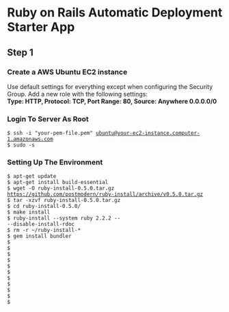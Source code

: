 # Ruby on Rails Automatic Deployment Starter App

## Step 1

### Create a AWS Ubuntu EC2 instance 
Use default settings for everything except when configuring the Security Group. Add a new role with the following settings:  
<strong>Type: HTTP, Protocol: TCP, Port Range: 80, Source: Anywhere 0.0.0.0/0</strong>  

### Login To Server As Root  
<code>$ ssh -i "your-pem-file.pem" ubuntu@your-ec2-instance.computer-1.amazonaws.com</code>  
<code>$ sudo -s</code>  

### Setting Up The Environment  
<code>$ apt-get update</code>  
<code>$ apt-get install build-essential</code>  
<code>$ wget -O ruby-install-0.5.0.tar.gz https://github.com/postmodern/ruby-install/archive/v0.5.0.tar.gz</code>  
<code>$ tar -xzvf ruby-install-0.5.0.tar.gz</code>  
<code>$ cd ruby-install-0.5.0/</code>  
<code>$ make install</code>  
<code>$ ruby-install --system ruby 2.2.2 -- --disable-install-rdoc</code>  
<code>$ rm -r ~/ruby-install-*</code>  
<code>$ gem install bundler</code>  
<code>$ </code>  
<code>$ </code>  
<code>$ </code>  
<code>$ </code>  
<code>$ </code>  
<code>$ </code>  
<code>$ </code>  
<code>$ </code>  
<code>$ </code>  
<code>$ </code>  
<code>$ </code>  
